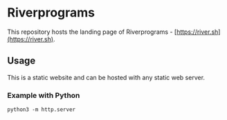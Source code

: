 # Riverprograms
This repository hosts the landing page of Riverprograms - [https://river.sh](https://river.sh).

## Usage
This is a static website and can be hosted with any static web server.

### Example with Python
```
python3 -m http.server
```
